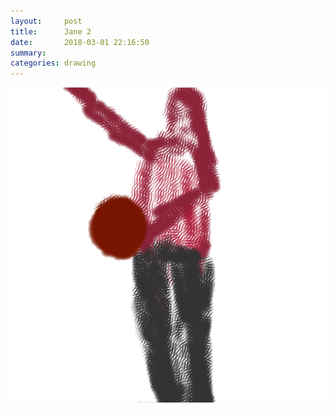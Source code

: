 ```yaml
---
layout:     post
title:      Jane 2
date:       2018-03-01 22:16:50
summary:    
categories: drawing
---
```

![Jane 2](/images/diary/Jane-2.png ".")
